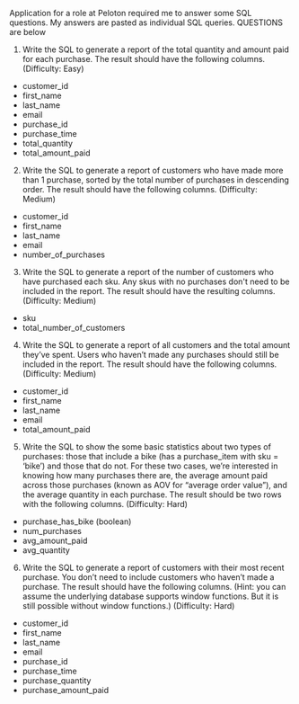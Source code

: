 Application for a role at Peloton required me to answer some SQL questions. My answers are pasted as individual SQL queries. QUESTIONS are below

1. Write the SQL to generate a report of the total quantity and amount paid for each purchase. The result should have the following columns. (Difficulty: Easy)
*	customer_id
*	first_name
*	last_name
*	email
*	purchase_id
*	purchase_time
*	total_quantity
*	total_amount_paid

2. Write the SQL to generate a report of customers who have made more than 1 purchase, sorted by the total number of purchases in descending order. The result should have the following columns. (Difficulty: Medium)
*	customer_id
*	first_name
*	last_name
*	email
*	number_of_purchases

3. Write the SQL to generate a report of the number of customers who have purchased each sku. Any skus with no purchases don't need to be included in the report. The result should have the resulting columns. (Difficulty: Medium)
*	sku
*	total_number_of_customers

4. Write the SQL to generate a report of all customers and the total amount they’ve spent. Users who haven’t made any purchases should still be included in the report. The result should have the following columns. (Difficulty: Medium)
*	customer_id
*	first_name
*	last_name
*	email
*	total_amount_paid

5. Write the SQL to show the some basic statistics about two types of purchases: those that include a bike (has a purchase_item with sku = ‘bike’) and those that do not. For these two cases, we’re interested in knowing how many purchases there are, the average amount paid across those purchases (known as AOV for “average order value”), and the average quantity in each purchase. The result should be two rows with the following columns. (Difficulty: Hard)
*	purchase_has_bike (boolean)
*	num_purchases
*	avg_amount_paid
*	avg_quantity

6. Write the SQL to generate a report of customers with their most recent purchase. You don’t need to include customers who haven’t made a purchase. The result should have the following columns. (Hint: you can assume the underlying database supports window functions. But it is still possible without window functions.) (Difficulty: Hard)
*	customer_id
*	first_name
*	last_name
*	email
*	purchase_id
*	purchase_time
*	purchase_quantity
*	purchase_amount_paid

